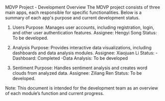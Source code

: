 MDVP Project - Development Overview
The MDVP project consists of three main apps, each responsible for specific functionalities. Below is a summary of each app's purpose and current development status.

1. Users
Purpose: Manages user accounts, including registration, login, and other user authentication features.
Assignee: Hengyi Song
Status: To be developed.


2. Analysis
Purpose: Provides interactive data visualizations, including dashboards and data analysis modules.
Assignee: Xiaojuan Li
Status:
-Dashboard: Completed
-Data Analysis: To be developed

3. Sentiment
Purpose: Handles sentiment analysis and creates word clouds from analyzed data.
Assignee: Ziliang Ren
Status: To be developed.

Note: This document is intended for the development team as an overview of each module’s function and current progress.